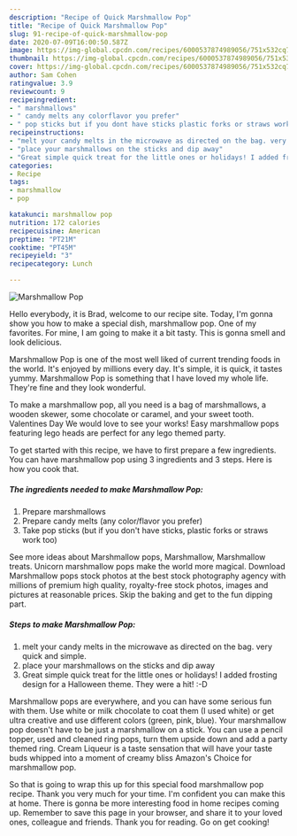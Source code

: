 ```yaml
---
description: "Recipe of Quick Marshmallow Pop"
title: "Recipe of Quick Marshmallow Pop"
slug: 91-recipe-of-quick-marshmallow-pop
date: 2020-07-09T16:00:50.587Z
image: https://img-global.cpcdn.com/recipes/6000537874989056/751x532cq70/marshmallow-pop-recipe-main-photo.jpg
thumbnail: https://img-global.cpcdn.com/recipes/6000537874989056/751x532cq70/marshmallow-pop-recipe-main-photo.jpg
cover: https://img-global.cpcdn.com/recipes/6000537874989056/751x532cq70/marshmallow-pop-recipe-main-photo.jpg
author: Sam Cohen
ratingvalue: 3.9
reviewcount: 9
recipeingredient:
- " marshmallows"
- " candy melts any colorflavor you prefer"
- " pop sticks but if you dont have sticks plastic forks or straws work too"
recipeinstructions:
- "melt your candy melts in the microwave as directed on the bag. very quick and simple."
- "place your marshmallows on the sticks and dip away"
- "Great simple quick treat for the little ones or holidays! I added frosting design for a Halloween theme. They were a hit! :-D"
categories:
- Recipe
tags:
- marshmallow
- pop

katakunci: marshmallow pop 
nutrition: 172 calories
recipecuisine: American
preptime: "PT21M"
cooktime: "PT45M"
recipeyield: "3"
recipecategory: Lunch

---
```



![Marshmallow Pop](https://img-global.cpcdn.com/recipes/6000537874989056/751x532cq70/marshmallow-pop-recipe-main-photo.jpg)

Hello everybody, it is Brad, welcome to our recipe site. Today, I'm gonna show you how to make a special dish, marshmallow pop. One of my favorites. For mine, I am going to make it a bit tasty. This is gonna smell and look delicious.

Marshmallow Pop is one of the most well liked of current trending foods in the world. It's enjoyed by millions every day. It's simple, it is quick, it tastes yummy. Marshmallow Pop is something that I have loved my whole life. They're fine and they look wonderful.

To make a marshmallow pop, all you need is a bag of marshmallows, a wooden skewer, some chocolate or caramel, and your sweet tooth. Valentines Day We would love to see your works! Easy marshmallow pops featuring lego heads are perfect for any lego themed party.


To get started with this recipe, we have to first prepare a few ingredients. You can have marshmallow pop using 3 ingredients and 3 steps. Here is how you cook that.

<!--inarticleads1-->

##### The ingredients needed to make Marshmallow Pop:

1. Prepare  marshmallows
1. Prepare  candy melts (any color/flavor you prefer)
1. Take  pop sticks (but if you don&#39;t have sticks, plastic forks or straws work too)


See more ideas about Marshmallow pops, Marshmallow, Marshmallow treats. Unicorn marshmallow pops make the world more magical. Download Marshmallow pops stock photos at the best stock photography agency with millions of premium high quality, royalty-free stock photos, images and pictures at reasonable prices. Skip the baking and get to the fun dipping part. 

<!--inarticleads2-->

##### Steps to make Marshmallow Pop:

1. melt your candy melts in the microwave as directed on the bag. very quick and simple.
1. place your marshmallows on the sticks and dip away
1. Great simple quick treat for the little ones or holidays! I added frosting design for a Halloween theme. They were a hit! :-D


Marshmallow pops are everywhere, and you can have some serious fun with them. Use white or milk chocolate to coat them (I used white) or get ultra creative and use different colors (green, pink, blue). Your marshmallow pop doesn&#39;t have to be just a marshmallow on a stick. You can use a pencil topper, used and cleaned ring pops, turn them upside down and add a party themed ring. Cream Liqueur is a taste sensation that will have your taste buds whipped into a moment of creamy bliss Amazon&#39;s Choice for marshmallow pop. 

So that is going to wrap this up for this special food marshmallow pop recipe. Thank you very much for your time. I'm confident you can make this at home. There is gonna be more interesting food in home recipes coming up. Remember to save this page in your browser, and share it to your loved ones, colleague and friends. Thank you for reading. Go on get cooking!
